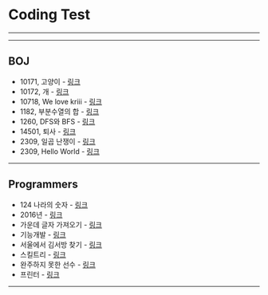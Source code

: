 <h1>Coding Test</h1>
<hr><hr>
<h2>BOJ</h2>
	<ul>
		<li>10171, 고양이 - <a href="https://blog.naver.com/handuelly/221726843072">링크</a></li>
		<li>10172, 개 - <a href="https://blog.naver.com/handuelly/221726845702">링크</a></li>
		<li>10718, We love kriii - <a href="https://blog.naver.com/handuelly/221726840594">링크</a></li>
		<li>1182, 부분수열의 합 - <a href="https://blog.naver.com/handuelly/221682802078">링크</a></li>
		<li>1260, DFS와 BFS - <a href="https://blog.naver.com/handuelly/221681992524">링크</a></li>
		<li>14501, 퇴사 - <a href="https://blog.naver.com/handuelly/221683313388">링크</a></li>
		<li>2309, 일곱 난쟁이 - <a href="https://blog.naver.com/handuelly/221682684980">링크</a></li>
		<li>2309, Hello World - <a href="https://blog.naver.com/handuelly/221726837156">링크</a></li>
	</ul>
<hr>
<h2>Programmers</h2>
	<ul>
		<li>124 나라의 숫자 - <a href="https://blog.naver.com/handuelly/221669234703">링크</a></li>
		<li>2016년 - <a href="https://blog.naver.com/handuelly/221669218511">링크</a></li>
		<li>가운데 글자 가져오기 - <a href="https://blog.naver.com/handuelly/221671080366">링크</a></li>
		<li>기능개발 - <a href="https://blog.naver.com/handuelly/221669147683">링크</a></li>
		<li>서울에서 김서방 찾기 - <a href="https://blog.naver.com/handuelly/221671087461">링크</a></li>
		<li>스킬트리 - <a href="https://blog.naver.com/handuelly/221669207797">링크</a></li>
		<li>완주하지 못한 선수 - <a href="https://blog.naver.com/handuelly/221669277268">링크</a></li>
		<li>프린터 - <a href="https://blog.naver.com/handuelly/221669145207">링크</a></li>
	</ul>
<hr>
